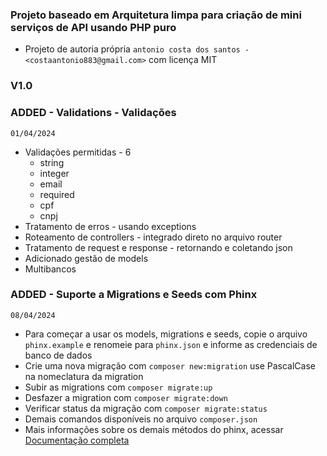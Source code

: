 ### Projeto baseado em Arquitetura limpa para criação de mini serviços de API usando PHP puro

- Projeto de autoria própria `antonio costa dos santos - <costaantonio883@gmail.com>` com licença MIT

### V1.0

### ADDED - Validations - Validações
`01/04/2024`
* Validações permitidas - 6
    * string
    * integer
    * email
    * required
    * cpf
    * cnpj
* Tratamento de erros - usando exceptions
* Roteamento de controllers - integrado direto no arquivo router
* Tratamento de request e response - retornando e coletando json
* Adicionado gestão de models 
* Multibancos

### ADDED - Suporte a Migrations e Seeds com Phinx
`08/04/2024`
* Para começar a usar os models, migrations e seeds, copie o arquivo `phinx.example` e renomeie para `phinx.json` e informe as credenciais de banco de dados
* Crie uma nova migração com `composer new:migration` use PascalCase na nomeclatura da migration
* Subir as migrations com `composer migrate:up`
* Desfazer a migration com `composer migrate:down`
* Verificar status da migração com `composer migrate:status`
* Demais comandos disponíveis no arquivo `composer.json`
* Mais informações sobre os demais métodos do phinx, acessar [Documentação completa](https://book.cakephp.org/phinx/0/en/contents.html)